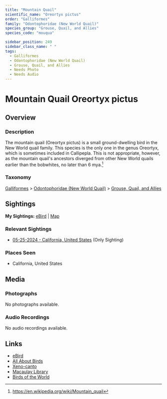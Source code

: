 ```yaml
---
title: "Mountain Quail"
scientific_name: "Oreortyx pictus"
order: "Galliformes"
family: "Odontophoridae (New World Quail)"
species_group: "Grouse, Quail, and Allies"
species_code: "mouqua"

sidebar_position: 249
sidebar_class_name: " "
tags: 
  - Galliformes
  - Odontophoridae (New World Quail)
  - Grouse, Quail, and Allies
  - Needs Photo
  - Needs Audio
---
```


# Mountain Quail <span className='sci_name'>Oreortyx pictus</span>

## Overview

### Description
The mountain quail (Oreortyx pictus) is a small ground-dwelling bird in the New World quail family. This species is the only one in the genus Oreortyx, which is sometimes included in Callipepla. This is not appropriate, however, as the mountain quail's ancestors diverged from other New World quails earlier than the bobwhites, no later than 6 mya.[^1]

[^1]: https://en.wikipedia.org/wiki/Mountain_quail

### Taxonomy
[Galliformes](/tags/galliformes) > [Odontophoridae (New World Quail)](/tags/odontophoridae-new-world-quail) > [Grouse, Quail, and Allies](/tags/grouse-quail-and-allies)


## Sightings

**My Sightings:** [eBird](https://ebird.org/lifelist?r=world&time=life&spp=mouqua) | [Map](/map?species_code=mouqua)

### Relevant Sightings

* [05-25-2024 - California, United States](https://ebird.org/checklist/S177366068) (Only Sighting)

### Places Seen

* California, United States



## Media
### Photographs
No photographs available.

### Audio Recordings
No audio recordings available.

## Links
* [eBird](https://ebird.org/species/mouqua) 
* [All About Birds](https://www.allaboutbirds.org/guide/mouqua) 
* [Xeno-canto](https://www.xeno-canto.org/species/oreortyx-pictus) 
* [Macaulay Library](https://search.macaulaylibrary.org/catalog?taxonCode=mouqua&sort=rating_rank_desc)
* [Birds of the World](https://birdsoftheworld.org/bow/species/mouqua)
